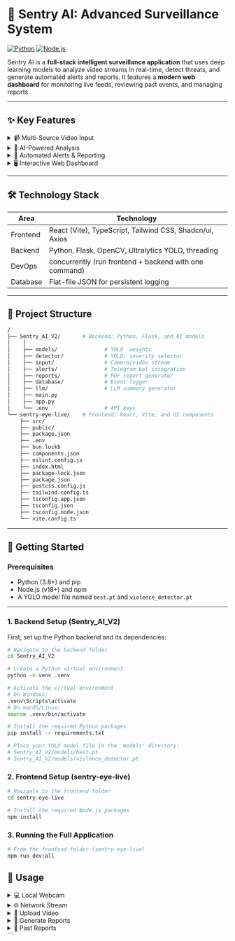 # 🚨 Sentry AI: Advanced Surveillance System

[![Python](https://img.shields.io/badge/Python-3.8+-blue)](https://www.python.org/)
[![Node.js](https://img.shields.io/badge/Node.js-v18+-green)](https://nodejs.org/)


Sentry AI is a **full-stack intelligent surveillance application** that uses deep learning models to analyze video streams in real-time, detect threats, and generate automated alerts and reports. It features a **modern web dashboard** for monitoring live feeds, reviewing past events, and managing reports.

---

## ✨ Key Features

<details>
<summary>📹 Multi-Source Video Input</summary>

- **Local Webcam:** Use your computer's built-in camera.
- **Network Stream:** Connect to any IP camera or phone camera using RTSP/HTTP protocols.
- **File Upload:** Process pre-recorded video files for batch analysis.

</details>

<details>
<summary>🤖 AI-Powered Analysis</summary>

- **Object Detection:** YOLO model detects people, guns, knives, fires, masks, helmets.
- **Violence Detection:** YOLO model detects violence.
- **Severity Assessment:** Events classified automatically as **Normal**, **Suspicious**, or **Danger**.

</details>

<details>
<summary>📣 Automated Alerts & Reporting</summary>

- **Real-Time Telegram Alerts:** Sends annotated screenshots to Telegram when danger is detected.
- **LLM-Powered Summaries:** Generates human-readable summaries using a Large Language Model.
- **PDF Report Generation:** Creates detailed reports with key frame screenshots.

</details>

<details>
<summary>🖥️ Interactive Web Dashboard</summary>

- **Live Feed Monitoring:** View live annotated video in the browser.
- **Recent Alerts:** Real-time log of alerts.
- **Report Archive:** View, download, and delete past reports.

</details>

---

## 🛠️ Technology Stack

| Area      | Technology                                                                 |
|-----------|---------------------------------------------------------------------------|
| Frontend  | React (Vite), TypeScript, Tailwind CSS, Shadcn/ui, Axios                  |
| Backend   | Python, Flask, OpenCV, Ultralytics YOLO, threading                        |
| DevOps    | concurrently (run frontend + backend with one command)                     |
| Database  | Flat-file JSON for persistent logging                                      |

---

## 📁 Project Structure



```bash
/
├── Sentry_AI_V2/       # Backend: Python, Flask, and AI models
│    │
│    ├── models/               # YOLO  weights
│    ├── detector/             # YOLO, severity selector
│    ├── input/                # Camera/video stream
│    ├── alerts/               # Telegram bot integration
│    ├── reports/              # PDF report generator
│    ├── database/             # Event logger
│    ├── llm/                  # LLM summary generator
│    ├── main.py
│    ├── app.py
│    └── .env                  # API keys  
└── sentry-eye-live/    # Frontend: React, Vite, and UI components
    ├── src/
    ├── public/
    ├── package.json
    ├── .env
    ├── bun.lockb
    ├── components.json
    ├── eslint.config.js
    ├── index.html
    ├── package-lock.json
    ├── package.json
    ├── postcss.config.js
    ├── tailwind.config.ts
    ├── tsconfig.app.json
    ├── tsconfig.json
    ├── tsconfig.node.json
    └── vite.config.ts

```
---

## 🚀 Getting Started

### Prerequisites
- Python (3.8+) and pip
- Node.js (v18+) and npm
- A YOLO model file named `best.pt` and `violence_detector.pt`

---

### 1. Backend Setup (Sentry_AI_V2)

First, set up the Python backend and its dependencies:

```bash
# Navigate to the backend folder
cd Sentry_AI_V2

# Create a Python virtual environment
python -m venv .venv

# Activate the virtual environment
# On Windows:
.venv\Scripts\activate
# On macOS/Linux:
source .venv/bin/activate

# Install the required Python packages
pip install -r requirements.txt

# Place your YOLO model file in the 'models' directory:
# Sentry_AI_V2/models/best.pt
# Sentry_AI_V2/models/violence_detector.pt
```

### 2. Frontend Setup (sentry-eye-live)
```bash
# Navigate to the frontend folder
cd sentry-eye-live

# Install the required Node.js packages
npm install
```
### 3. Running the Full Application
```bash
# From the frontend folder (sentry-eye-live)
npm run dev:all
```

## 📖 Usage
<details> <summary>💻 Local Webcam</summary> Click **Start Local Webcam** to begin analysis. </details> <details> <summary>🌐 Network Stream</summary> Enter RTSP or HTTP URL (e.g., `http://192.168.1.104:8080/video`) and click **Connect Network Stream**. </details> <details> <summary>📁 Upload Video</summary> Click **Upload Video**, select a file, then click **Analyze Video**. </details> <details> <summary>📝 Generate Reports</summary> While a camera is running, click **Generate Report** to create and send a PDF summary. </details> <details> <summary>📂 Past Reports</summary> Click **Past Reports** in the header to view, download, or delete previously generated reports. </details> ```
